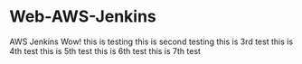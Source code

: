 # Web-AWS-Jenkins
AWS Jenkins
Wow! this is testing
this is second testing
this is 3rd test
this is 4th test
this is 5th test
this is 6th test
this is 7th test
